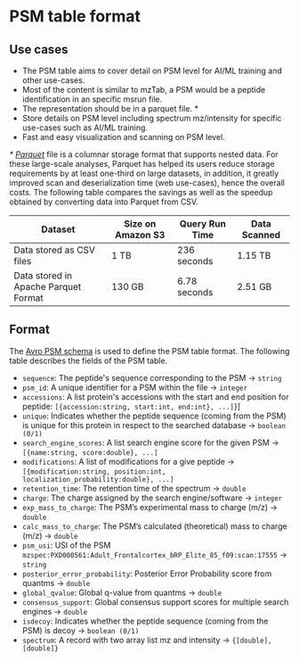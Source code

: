 # PSM table format

## Use cases

- The PSM table aims to cover detail on PSM level for AI/ML training and other use-cases. 
- Most of the content is similar to mzTab, a PSM would be a peptide identification in an specific msrun file.
- The representation should be in a parquet file. *
- Store details on PSM level including spectrum mz/intensity for specific use-cases such as AI/ML training.
- Fast and easy visualization and scanning on PSM level.


_* [Parquet](https://github.com/apache/parquet-format)_ file is a columnar storage format that supports nested data. For these large-scale analyses, Parquet has helped its users reduce storage requirements by at least one-third on large datasets, in addition, it greatly improved scan and deserialization time (web use-cases), hence the overall costs. The following table compares the savings as well as the speedup obtained by converting data into Parquet from CSV.

| Dataset    | Size on Amazon S3 | Query Run Time | Data Scanned |
| ---------  |--------------|-----------|--------|
|Data stored as CSV files | 1 TB     | 236 seconds     | 1.15 TB |
|Data stored in Apache Parquet Format | 130 GB     | 6.78 seconds     | 2.51 GB |

## Format

The [Avro PSM schema](psm.avsc) is used to define the PSM table format. The following table describes the fields of the PSM table.

- `sequence`: The peptide's sequence corresponding to the PSM -> `string`
- `psm_id`: A unique identifier for a PSM within the file -> `integer`
- `accessions`: A list protein's accessions with the start and end position for peptide: `[{accession:string, start:int, end:int}, ...]`}] 
- `unique`: Indicates whether the peptide sequence (coming from the PSM) is unique for this protein in respect to the searched database -> `boolean (0/1)`
- `search_engine_scores`: A list search engine score for the given PSM -> `[{name:string, score:double}, ...]`
- `modifications`: A list of modifications for a give peptide -> `[{modification:string, position:int, localization_probability:double}, ...]`
- `retention_time`: The retention time of the spectrum -> `double`
- `charge`: The charge assigned by the search engine/software -> `integer`
- `exp_mass_to_charge`: The PSM’s experimental mass to charge (m/z) -> `double`
- `calc_mass_to_charge`: The PSM’s calculated (theoretical) mass to charge (m/z) -> `double`
- `psm_usi`: USI of the PSM `mzspec:PXD000561:Adult_Frontalcortex_bRP_Elite_85_f09:scan:17555` -> `string`
- `posterior_error_probability`: Posterior Error Probability score from quantms -> `double`
- `global_qvalue`: Global q-value from quantms -> `double`
- `consensus_support`: Global consensus support scores for multiple search engines -> `double`
- `isdecoy`: Indicates whether the peptide sequence (coming from the PSM) is decoy -> `boolean (0/1)`
- `spectrum`: A record with two array list mz and intensity ->  `{[double], [double]}`